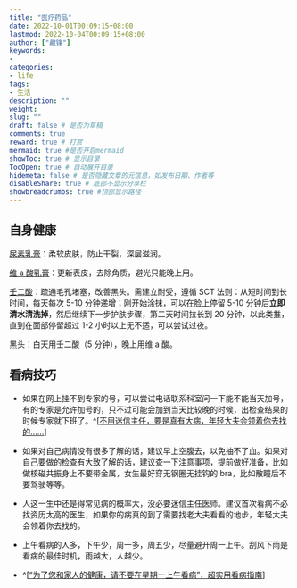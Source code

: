 ```yaml
---
title: "医疗药品"
date: 2022-10-01T00:09:15+08:00
lastmod: 2022-10-04T00:09:15+08:00
author: ["藏锋"]
keywords: 
- 
categories: 
- life
tags: 
- 生活
description: ""
weight:
slug: ""
draft: false # 是否为草稿
comments: true
reward: true # 打赏
mermaid: true #是否开启mermaid
showToc: true # 显示目录
TocOpen: true # 自动展开目录
hidemeta: false # 是否隐藏文章的元信息，如发布日期、作者等
disableShare: true # 底部不显示分享栏
showbreadcrumbs: true #顶部显示路径
---
```


   
## 自身健康  
  
[尿素乳膏](https://detail.tmall.com/item.htm?id=542176943787)：柔软皮肤，防止干裂，深层滋润。  
  
[维 a 酸乳膏](https://detail.tmall.com/item.htm?id=568724954216)：更新表皮，去除角质，避光只能晚上用。  
  
[壬二酸](https://detail.tmall.com/item.htm?id=657520889974)：疏通毛孔堵塞，改善黑头。需建立耐受，遵循 SCT 法则：从短时间到长时间，每天每次 5-10 分钟递增；刚开始涂抹，可以在脸上停留 5-10 分钟后**立即清水清洗掉**，然后继续下一步护肤步骤，第二天时间拉长到 20 分钟，以此类推，直到在面部停留超过 1-2 小时以上无不适，可以尝试过夜。  
  
黑头：白天用壬二酸（5 分钟），晚上用维 a 酸。  
  
## 看病技巧  
  
- 如果在网上挂不到专家的号，可以尝试电话联系科室问一下能不能当天加号，有的专家是允许加号的，只不过可能会加到当天比较晚的时候，出检查结果的时候专家就下班了。^[[不用迷信主任，要是真有大病，年轻大夫会领着你去找的……](https://www.guokr.com/article/461939/)]  
  
- 如果对自己病情没有很多了解的话，建议早上空腹去，以免抽不了血。如果对自己要做的检查有大致了解的话，建议查一下注意事项，提前做好准备，比如做核磁共振身上不要带金属，女生最好穿无钢圈无挂钩的 bra，比如散瞳后不要驾驶等等。  
  
- 人这一生中还是得常见病的概率大，没必要迷信主任医师。建议首次看病不必找资历太高的医生，如果你的病真的到了需要找老大夫看看的地步，年轻大夫会领着你去找的。  
  
- 上午看病的人多，下午少，周一多，周五少，尽量避开周一上午。刮风下雨是看病的最佳时机，雨越大，人越少。
- ^[[“为了您和家人的健康，请不要在星期一上午看病”，超实用看病指南](https://www.guokr.com/article/461706/)]


